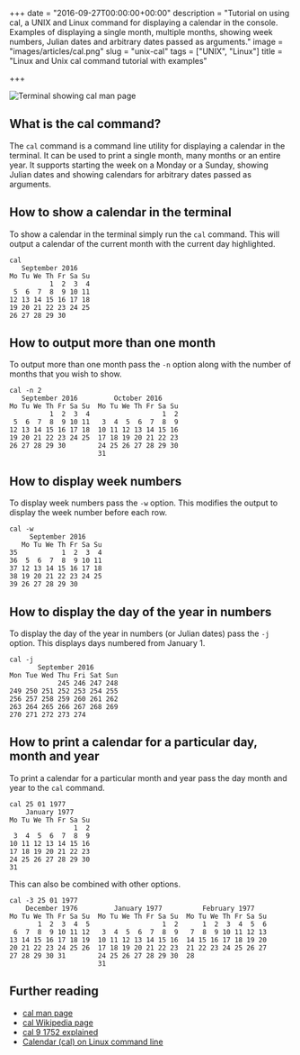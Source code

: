 +++
date = "2016-09-27T00:00:00+00:00"
description = "Tutorial on using cal, a UNIX and Linux command for displaying a calendar in the console. Examples of displaying a single month, multiple months, showing week numbers, Julian dates and arbitrary dates passed as arguments."
image = "images/articles/cal.png"
slug = "unix-cal"
tags = ["UNIX", "Linux"]
title = "Linux and Unix cal command tutorial with examples"

+++

![Terminal showing cal man page][2]

## What is the cal command?

The `cal` command is a command line utility for displaying a calendar in the terminal. It can be used to print a single month, many months or an entire year. It supports starting the week on a Monday or a Sunday, showing Julian dates and showing calendars for arbitrary dates passed as arguments.

## How to show a calendar in the terminal

To show a calendar in the terminal simply run the `cal` command. This will output a calendar of the current month with the current day highlighted.

    cal
       September 2016
    Mo Tu We Th Fr Sa Su
              1  2  3  4
     5  6  7  8  9 10 11
    12 13 14 15 16 17 18
    19 20 21 22 23 24 25
    26 27 28 29 30

## How to output more than one month

To output more than one month pass the `-n` option along with the number of months that you wish to show.

    cal -n 2
       September 2016         October 2016
    Mo Tu We Th Fr Sa Su  Mo Tu We Th Fr Sa Su
              1  2  3  4                  1  2
     5  6  7  8  9 10 11   3  4  5  6  7  8  9
    12 13 14 15 16 17 18  10 11 12 13 14 15 16
    19 20 21 22 23 24 25  17 18 19 20 21 22 23
    26 27 28 29 30        24 25 26 27 28 29 30
                          31

## How to display week numbers 

To display week numbers pass the `-w` option. This modifies the output to display the week number before each row. 

    cal -w
         September 2016
       Mo Tu We Th Fr Sa Su
    35           1  2  3  4
    36  5  6  7  8  9 10 11
    37 12 13 14 15 16 17 18
    38 19 20 21 22 23 24 25
    39 26 27 28 29 30

## How to display the day of the year in numbers

To display the day of the year in numbers (or Julian dates) pass the `-j` option. This displays days numbered from January 1.

    cal -j
           September 2016
    Mon Tue Wed Thu Fri Sat Sun
                245 246 247 248
    249 250 251 252 253 254 255
    256 257 258 259 260 261 262
    263 264 265 266 267 268 269
    270 271 272 273 274

## How to print a calendar for a particular day, month and year

To print a calendar for a particular month and year pass the day month and year to the `cal` command. 

    cal 25 01 1977
        January 1977
    Mo Tu We Th Fr Sa Su
                    1  2
     3  4  5  6  7  8  9
    10 11 12 13 14 15 16
    17 18 19 20 21 22 23
    24 25 26 27 28 29 30
    31

This can also be combined with other options. 

    cal -3 25 01 1977
        December 1976         January 1977          February 1977
    Mo Tu We Th Fr Sa Su  Mo Tu We Th Fr Sa Su  Mo Tu We Th Fr Sa Su
           1  2  3  4  5                  1  2      1  2  3  4  5  6
     6  7  8  9 10 11 12   3  4  5  6  7  8  9   7  8  9 10 11 12 13
    13 14 15 16 17 18 19  10 11 12 13 14 15 16  14 15 16 17 18 19 20
    20 21 22 23 24 25 26  17 18 19 20 21 22 23  21 22 23 24 25 26 27
    27 28 29 30 31        24 25 26 27 28 29 30  28
                          31

## Further reading 
* [cal man page][1]
* [cal Wikipedia page][3]
* [cal 9 1752 explained][4]
* [Calendar (cal) on Linux command line][5]

[1]: https://linux.die.net/man/1/cal
[2]: /images/articles/cal.png "Linux and Unix cal command"
[3]: https://en.wikipedia.org/wiki/Cal_(Unix)
[4]: http://www.csd.uwo.ca/~magi/personal/humour/Computer_Audience/'cal%209%201752'%20explained.html
[5]: https://www.if-not-true-then-false.com/2009/calendar-cal-on-linux-command-line/
